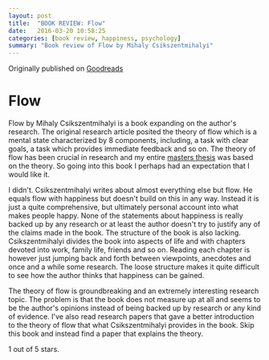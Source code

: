 ```yaml
---
layout: post
title:  "BOOK REVIEW: Flow"
date:   2016-03-20 10:58:25
categories: [book review, happiness, psychology]
summary: "Book review of Flow by Mihaly Csikszentmihalyi"
---
```

Originally published on [Goodreads](https://www.goodreads.com/review/show/1119342860)

# Flow
Flow by Mihaly Csikszentmihalyi is a book expanding on the author's research. The original research article posited the theory of flow which is a mental state characterized by 8 components, including, a task with clear goals, a task which provides immediate feedback and so on. The theory of flow has been crucial in research and my entire [masters thesis](https://dunguyen.dk/2015/07/26/masters-thesis0.html) was based on the theory. So going into this book I perhaps had an expectation that I would like it.

I didn't. Csikszentmihalyi writes about almost everything else but flow. He equals flow with happiness but doesn't build on this in any way. Instead it is just a quite comprehensive, but ultimately personal account into what makes people happy. None of the statements about happiness is really backed up by any research or at least the author doesn't try to justify any of the claims made in the book.
The structure of the book is also lacking. Csikszentmihalyi divides the book into aspects of life and with chapters devoted into work, family life, friends and so on. Reading each chapter is however just jumping back and forth between viewpoints, anecdotes and once and a while some research. The loose structure makes it quite difficult to see how the author thinks that happiness can be gained.

The theory of flow is groundbreaking and an extremely interesting research topic. The problem is that the book does not measure up at all and seems to be the author's opinions instead of being backed up by research or any kind of evidence. I've also read research papers that gave a better introduction to the theory of flow that what Csikszentmihalyi provides in the book. Skip this book and instead find a paper that explains the theory.

1 out of 5 stars.
